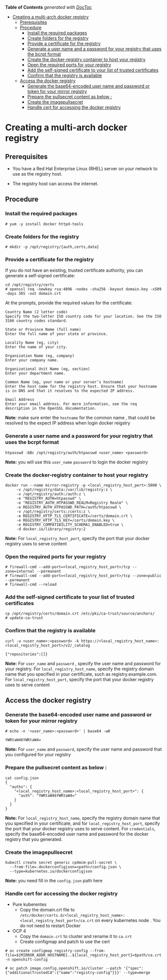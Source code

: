 <!-- START doctoc generated TOC please keep comment here to allow auto update -->
<!-- DON'T EDIT THIS SECTION, INSTEAD RE-RUN doctoc TO UPDATE -->
**Table of Contents**  *generated with [DocToc](https://github.com/thlorenz/doctoc)*

- [Creating a multi-arch docker registry](#creating-a-multi-arch-docker-registry)
  - [Prerequisites](#prerequisites)
  - [Procedure](#procedure)
    - [Install the required packages](#install-the-required-packages)
    - [Create folders for the registry](#create-folders-for-the-registry)
    - [Provide a certificate for the registry](#provide-a-certificate-for-the-registry)
    - [Generate a user name and a password for your registry that uses the bcrpt format](#generate-a-user-name-and-a-password-for-your-registry-that-uses-the-bcrpt-format)
    - [Create the docker-registry container to host your registry](#create-the-docker-registry-container-to-host-your-registry)
    - [Open the required ports for your registry](#open-the-required-ports-for-your-registry)
    - [Add the self-signed certificate to your list of trusted certificates](#add-the-self-signed-certificate-to-your-list-of-trusted-certificates)
    - [Confirm that the registry is available](#confirm-that-the-registry-is-available)
  - [Access the docker registry](#access-the-docker-registry)
    - [Generate the base64-encoded user name and password or token for your mirror registry](#generate-the-base64-encoded-user-name-and-password-or-token-for-your-mirror-registry)
    - [Prepare the pullsecret content as below :](#prepare-the-pullsecret-content-as-below-)
    - [Create the imagepullsecret](#create-the-imagepullsecret)
    - [Handle cert for accessing the docker registry](#handle-cert-for-accessing-the-docker-registry)

<!-- END doctoc generated TOC please keep comment here to allow auto update -->

# Creating a multi-arch docker registry 

## Prerequisites

* You have a Red Hat Enterprise Linux (RHEL) server on your network to use as the registry host.

* The registry host can access the internet.

## Procedure
### Install the required packages

```
# yum -y install docker httpd-tools
```

### Create folders for the registry

```
# mkdir -p /opt/registry/{auth,certs,data}
```

### Provide a certificate for the registry

If you do not have an existing, trusted certificate authority, you can generate a self-signed certificate:

```
cd /opt/registry/certs
# openssl req -newkey rsa:4096 -nodes -sha256 -keyout domain.key -x509 -days 365 -out domain.crt
```

At the prompts, provide the required values for the certificate:

```
Country Name (2 letter code)	
Specify the two-letter ISO country code for your location. See the ISO 3166 country codes standard.

State or Province Name (full name)	
Enter the full name of your state or province.

Locality Name (eg, city)	
Enter the name of your city.

Organization Name (eg, company)	
Enter your company name.

Organizational Unit Name (eg, section)	
Enter your department name.

Common Name (eg, your name or your server’s hostname)	
Enter the host name for the registry host. Ensure that your hostname is in DNS and that it resolves to the expected IP address.

Email Address	
Enter your email address. For more information, see the req description in the OpenSSL documentation.
```

**Note**: make sure enter the `hostname` for the common name , that could be resolved to the expect IP address when login docker reigstry

### Generate a user name and a password for your registry that uses the bcrpt format

```
htpasswd -bBc /opt/registry/auth/htpasswd <user_name> <password> 
```
**Note:** you will use this `user_name` `password` to login the docker registry

### Create the docker-registry container to host your registry

```
docker run --name mirror-registry -p <local_registry_host_port>:5000 \
     -v /opt/registry/data:/var/lib/registry:z \
     -v /opt/registry/auth:/auth:z \
     -e "REGISTRY_AUTH=htpasswd" \
     -e "REGISTRY_AUTH_HTPASSWD_REALM=Registry Realm" \
     -e REGISTRY_AUTH_HTPASSWD_PATH=/auth/htpasswd \
     -v /opt/registry/certs:/certs:z \
     -e REGISTRY_HTTP_TLS_CERTIFICATE=/certs/domain.crt \
     -e REGISTRY_HTTP_TLS_KEY=/certs/domain.key \
     -e REGISTRY_COMPATIBILITY_SCHEMA1_ENABLED=true \
     -d docker.io/library/registry:2
```
**Note:** For `local_registry_host_port`, specify the port that your docker registry uses to serve content

### Open the required ports for your registry
 
```
# firewall-cmd --add-port=<local_registry_host_port>/tcp --zone=internal --permanent 
# firewall-cmd --add-port=<local_registry_host_port>/tcp --zone=public   --permanent 
# firewall-cmd --reload
```

### Add the self-signed certificate to your list of trusted certificates

```
cp /opt/registry/certs/domain.crt /etc/pki/ca-trust/source/anchors/
# update-ca-trust
```

### Confirm that the registry is available

```
curl -u <user_name>:<password> -k https://<local_registry_host_name>:<local_registry_host_port>/v2/_catalog 

{"repositories":[]}
```

**Note:** For `user_name` and `password` , specify the user name and password for your registry. For `local_registry_host_name`, specify the registry domain name that you specified in your certificate, such as registry.example.com. For `local_registry_host_port`, specify the port that your docker registry uses to serve content

## Access the docker registry

### Generate the base64-encoded user name and password or token for your mirror registry

```
# echo -n '<user_name>:<password>' | base64 -w0

YWRtaW46YWRtaW4=
```

**Note:** For `user_name` and `password`, specify the user name and password that you configured for your registry

### Prepare the pullsecret content as below :

```
cat config.json
{
  "auths": {
    "<local_registry_host_name>:<local_registry_host_port>": {
      "auth": "YWRtaW46YWRtaW4="
    }
  }
}
```

**Note:** For `local_registry_host_name`, specify the registry domain name that you specified in your certificate, and for `local_registry_host_port`, specify the port that your docker registry uses to serve content.
	For `credentials`, specify the base64-encoded user name and password for the docker registry that you generated.
	
### Create the imagepullsecret

```
kubectl create secret generic cp4mcm-pull-secret \
  --from-file=.dockerconfigjson=<path>/config.json \
  --type=kubernetes.io/dockerconfigjson 
```

**Note:** you need fill in the `config.json` path here

### Handle cert for accessing the docker registry

* Pure kuberentes
	* 	Copy the domain.crt file to `/etc/docker/certs.d/<local_registry_host_name>:<local_registry_host_port>/ca.crt` on every kubernetes node . You do not need to restart Docker
* OCP 4
	*  Copy the `domain.crt` to cluster and rename it to `ca.crt`
	*  Create configmap and patch to use the cert 
	  
```
# oc create configmap registry-config --from-file=${MIRROR_ADDR_HOSTNAME}..${local_registry_host_port}=$path/ca.crt -n openshift-config
	
# oc patch image.config.openshift.io/cluster --patch '{"spec":{"additionalTrustedCA":{"name":"registry-config"}}}' --type=merge
```

